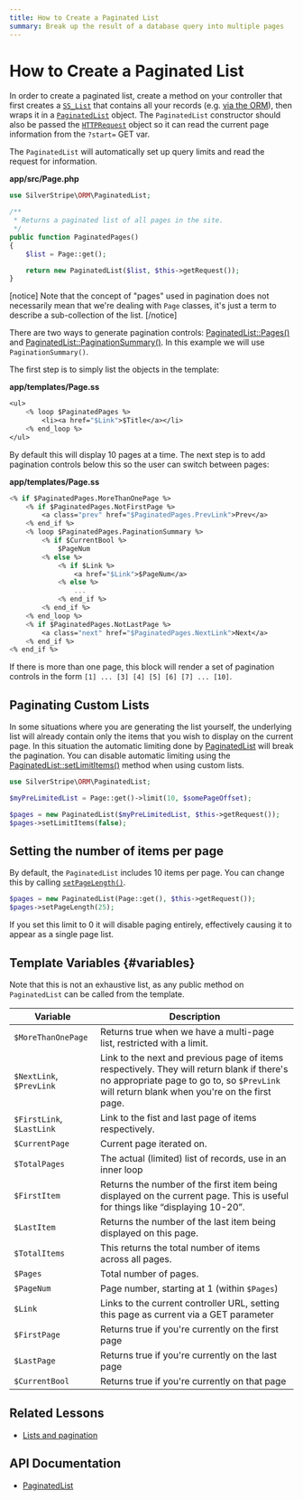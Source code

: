 ```yaml
---
title: How to Create a Paginated List
summary: Break up the result of a database query into multiple pages
---
```


# How to Create a Paginated List

In order to create a paginated list, create a method on your controller that first creates a [`SS_List`](api:SilverStripe\ORM\SS_List) that contains
all your records (e.g. [via the ORM](/developer_guides/model/data_model_and_orm/#querying-data)), then wraps it in a [`PaginatedList`](api:SilverStripe\ORM\PaginatedList) object. The `PaginatedList` constructor should also be passed the
[`HTTPRequest`](api:SilverStripe\Control\HTTPRequest) object so it can read the current page information from the `?start=` GET var.

The `PaginatedList` will automatically set up query limits and read the request for information.

**app/src/Page.php**

```php
use SilverStripe\ORM\PaginatedList;

/**
 * Returns a paginated list of all pages in the site.
 */
public function PaginatedPages() 
{
    $list = Page::get();

    return new PaginatedList($list, $this->getRequest());
}
```

[notice]
Note that the concept of "pages" used in pagination does not necessarily mean that we're dealing with `Page` classes, 
it's just a term to describe a sub-collection of the list.
[/notice]

There are two ways to generate pagination controls: [PaginatedList::Pages()](api:SilverStripe\ORM\PaginatedList::Pages()) and 
[PaginatedList::PaginationSummary()](api:SilverStripe\ORM\PaginatedList::PaginationSummary()). In this example we will use `PaginationSummary()`.

The first step is to simply list the objects in the template:

**app/templates/Page.ss**

```ss
<ul>
    <% loop $PaginatedPages %>
        <li><a href="$Link">$Title</a></li>
    <% end_loop %>
</ul>
```
By default this will display 10 pages at a time. The next step is to add pagination controls below this so the user can 
switch between pages:

**app/templates/Page.ss**

```ss
<% if $PaginatedPages.MoreThanOnePage %>
    <% if $PaginatedPages.NotFirstPage %>
        <a class="prev" href="$PaginatedPages.PrevLink">Prev</a>
    <% end_if %>
    <% loop $PaginatedPages.PaginationSummary %>
        <% if $CurrentBool %>
            $PageNum
        <% else %>
            <% if $Link %>
                <a href="$Link">$PageNum</a>
            <% else %>
                ...
            <% end_if %>
        <% end_if %>
    <% end_loop %>
    <% if $PaginatedPages.NotLastPage %>
        <a class="next" href="$PaginatedPages.NextLink">Next</a>
    <% end_if %>
<% end_if %>
```

If there is more than one page, this block will render a set of pagination controls in the form 
`[1] ... [3] [4] [5] [6] [7] ... [10]`.

## Paginating Custom Lists

In some situations where you are generating the list yourself, the underlying list will already contain only the items 
that you wish to display on the current page. In this situation the automatic limiting done by [PaginatedList](api:SilverStripe\ORM\PaginatedList)
will break the pagination. You can disable automatic limiting using the [PaginatedList::setLimitItems()](api:SilverStripe\ORM\PaginatedList::setLimitItems()) method 
when using custom lists.

```php
use SilverStripe\ORM\PaginatedList;

$myPreLimitedList = Page::get()->limit(10, $somePageOffset);

$pages = new PaginatedList($myPreLimitedList, $this->getRequest());
$pages->setLimitItems(false);
```

## Setting the number of items per page

By default, the `PaginatedList` includes 10 items per page. You can change this by calling [`setPageLength()`](api:SilverStripe\ORM\PaginatedList::setPageLength()).

```php
$pages = new PaginatedList(Page::get(), $this->getRequest());
$pages->setPageLength(25);
```

If you set this limit to 0 it will disable paging entirely, effectively causing it to appear as a single page
list.

## Template Variables {#variables}

Note that this is not an exhaustive list, as any public method on `PaginatedList` can be called from the template.

| Variable | Description |
| -------- | -------- |
| `$MoreThanOnePage` | Returns true when we have a multi-page list, restricted with a limit. |
| `$NextLink`, `$PrevLink` | Link to the next and previous page of items respectively. They will return blank if there's no appropriate page to go to, so `$PrevLink` will return blank when you're on the first page. |
| `$FirstLink`, `$LastLink` | Link to the fist and last page of items respectively. |
| `$CurrentPage` | Current page iterated on. |
| `$TotalPages` | The actual (limited) list of records, use in an inner loop |
| `$FirstItem` | Returns the number of the first item being displayed on the current page. This is useful for things like “displaying 10-20”. | 
| `$LastItem` | Returns the number of the last item being displayed on this page. | 
| `$TotalItems` | This returns the total number of items across all pages. | 
| `$Pages` | Total number of pages. |
| `$PageNum` | Page number, starting at 1 (within `$Pages`) |
| `$Link` | Links to the current controller URL, setting this page as current via a GET parameter |
| `$FirstPage` | Returns true if you're currently on the first page |
| `$LastPage` | Returns true if you're currently on the last page |
| `$CurrentBool` | Returns true if you're currently on that page |

## Related Lessons
* [Lists and pagination](https://www.silverstripe.org/learn/lessons/v4/lists-and-pagination-1)

## API Documentation

* [PaginatedList](api:SilverStripe\ORM\PaginatedList)
